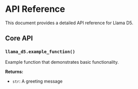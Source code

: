 # API Reference

This document provides a detailed API reference for Llama D5.

## Core API

### `llama_d5.example_function()`

Example function that demonstrates basic functionality.

**Returns:**
- `str`: A greeting message
